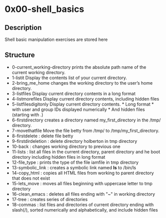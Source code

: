 #  0x00-shell_basics

## Description

  Shell basic manipulation exercises are stored here

## Structure
 * 0-current_working-directory 
       prints the absolute path name of the current working directory.
 * 1-listit
           Display the contents list of your current directory.
 * 2-bring_me_home
          changes the working directory to the user’s home directory.
 * 3-listfiles
          Display current directory contents in a long format
 * 4-listmorefiles
          Display current directory contents, including hidden files 
 * 5-listfilesdigitonly
          Display current directory contents.
              *  Long format
              *  with user and group IDs displayed numerically
              *  And hidden files (starting with .)
 * 6-firstdirectory
           creates a directory named my_first_directory in the /tmp/ directory.
 * 7-movethatfile
           Move the file betty from /tmp/ to /tmp/my_first_directory.
 * 8-firstdelete : delete file betty
 * 9-firstdirdeletion : delete directory holberton in tmp directory
 * 10-back : changes working directory to previous one
 * 11-lists : list all files in the current directory, parent directory and he boot directory including hidden files in long format
 * 12-file_type : prints the type of the file iamfile in tmp directory
 * 13-symbolic_link : creates a symbolic link named __ls__ to /bin/ls
 * 14-copy_html : copies all HTML files from working to parent directory that does not exist
 * 15-lets_move : moves all files beginning with uppercase letter to tmp directory
 * 16-clean_emacs : deletes all files ending with "~" in working directory
 * 17-tree : creates series of directories
 * 18-commas : list files and directories of current directory ending with slash(/), sorted numerically and alphabetically, and include hidden files
